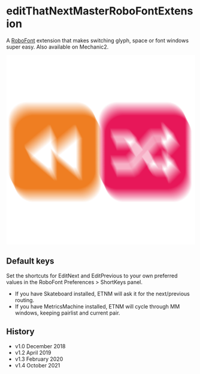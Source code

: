 # editThatNextMasterRoboFontExtension

A [RoboFont](http:robofont.com) extension that makes switching glyph, space or font windows super easy. Also available on Mechanic2.

![EditThatNextMasterIcon.png](EditThatNextMasterIcon.png)

## Default keys
Set the shortcuts for EditNext and EditPrevious to your own preferred values in the RoboFont Preferences > ShortKeys panel. 

* If you have Skateboard installed, ETNM will ask it for the next/previous routing.
* If you have MetricsMachine installed, ETNM will cycle through MM windows, keeping pairlist and current pair.

## History
* v1.0 December 2018
* v1.2 April 2019
* v1.3 February 2020
* v1.4 October 2021
